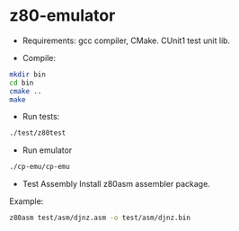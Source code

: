 # z80-emulator

- Requirements:
gcc compiler, CMake.
CUnit1 test unit lib.

- Compile:
```sh
mkdir bin
cd bin
cmake ..
make
```
- Run tests:
```sh
./test/z80test
```

- Run emulator
```sh
./cp-emu/cp-emu
```

- Test Assembly
Install z80asm assembler package.

Example:
```sh
z80asm test/asm/djnz.asm -o test/asm/djnz.bin
```
